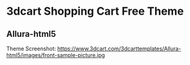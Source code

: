 # 3dcart Shopping Cart Free Theme
## Allura-html5
Theme Screenshot: https://www.3dcart.com/3dcarttemplates/Allura-html5/images/front-sample-picture.jpg
